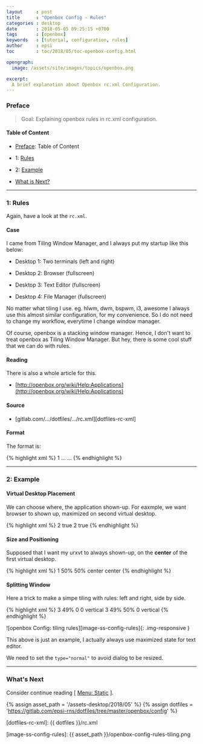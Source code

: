 ```yaml
---
layout     : post
title      : "Openbox Config - Rules"
categories : desktop
date       : 2018-05-05 09:25:15 +0700
tags       : [openbox]
keywords   : [tutorial, configuration, rules]
author     : epsi
toc        : toc/2018/05/toc-openbox-config.html

opengraph:
  image: /assets/site/images/topics/openbox.png

excerpt:
  A brief explanation about Openbox rc.xml Configuration.
---
```


<a name="preface"></a>

### Preface

> Goal: Explaining openbox rules in rc.xml configuration.

#### Table of Content

* [Preface](#preface): Table of Content

* 1: [Rules](#rules)

* 2: [Example](#example)

* [What is Next?](#whats-next)

-- -- --

<a name="rules"></a>

### 1: Rules

Again, have a look at the <code class="code-file">rc.xml</code>.

#### Case

I came from Tiling Window Manager,
and I always put my startup like this below:

* Desktop 1: Two terminals (left and right)

* Desktop 2: Browser (fullscreen)

* Desktop 3: Text Editor (fullscreen)

* Desktop 4: File Manager (fullscreen)

No matter what tiling I use.
eg. hlwm, dwm, bspwm, i3, awesome
I always use this almost similar configuration,
for my convenience.
So I do not need to change my workflow,
everytime I change window manager.

Of course, openbox is a stacking window manager.
Hence, I don't want to treat openbox as Tiling Window Manager.
But hey, there is some cool stuff that we can do with rules.

#### Reading

There is also a whole article for this.

*	[http://openbox.org/wiki/Help:Applications](http://openbox.org/wiki/Help:Applications)

#### Source

*	[gitlab.com/.../dotfiles/.../rc.xml][dotfiles-rc-xml]

#### Format

The format is:

{% highlight xml %}
  <applications>
    <application name="urxvt*">
      <desktop>1</desktop>
      ...
    </application>
    ...
    </application>
{% endhighlight %}

-- -- --

<a name="example"></a>

### 2: Example

#### Virtual Desktop Placement

We can choose where, the application shown-up.
For eaxmple, we want browser to shown up,
maximized on second virtual desktop.

{% highlight xml %}
    <application name="firefox*">
      <desktop>2</desktop>
      <maximized>true</maximized>
    </application>
    <application name="chromium*">
      <desktop>2</desktop>
      <maximized>true</maximized>
    </application>
{% endhighlight %}

#### Size and Positioning

Supposed that I want my urxvt to always shown-up,
on the **center** of the first virtual desktop.

{% highlight xml %}
    <application name="urxvt*">
      <desktop>1</desktop>
      <size>
        <width>50%</width>
        <height>50%</height>
      </size>
      <position force="yes">
        <x>center</x>
        <y>center</y>
      </position>
    </application>
{% endhighlight %}

#### Splitting Window

Here a trick to make a simpe tiling with rules:
left and right, side by side.

{% highlight xml %}
    <application name="thunar" type="normal">
      <desktop>3</desktop>
      <size>
        <width>49%</width>
      </size>
      <position force="yes">
        <x>0</x>
        <y>0</y>
      </position>
      <maximized>vertical</maximized>
    </application>
    <application name="geany" type="normal">
      <desktop>3</desktop>
      <size>
        <width>49%</width>
      </size>
      <position force="yes">
        <x>50%</x>
        <y>0</y>
      </position>
      <maximized>vertical</maximized>
    </application>
{% endhighlight %}

![openbox Config: tiling rules][image-ss-config-rules]{: .img-responsive }

This above is just an example,
I actually always use maximized state for text editor.

We need to set the <code>type="normal"</code> to avoid dialog to be resized.

-- -- --

<a name="whats-next"></a>

### What's Next

Consider continue reading [ [Menu: Static][local-part-config] ].


[//]: <> ( -- -- -- links below -- -- -- )
{% assign asset_path = '/assets-desktop/2018/05' %}
{% assign dotfiles = 'https://gitlab.com/epsi-rns/dotfiles/tree/master/openbox/config' %}

[dotfiles-rc-xml]: {{ dotfiles }}/rc.xml

[local-part-config]:  /desktop/2018/05/07/openbox-config.html

[image-ss-config-rules]:   {{ asset_path }}/openbox-config-rules-tiling.png
